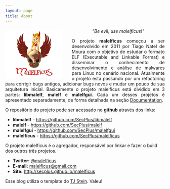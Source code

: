```yaml
---
layout: page
title: About
---
```


<img src="/images/malelficus.jpg" align="left" style="margin-right:30px; margin-top:7px; height:150px; width:180px;">
<p style="text-align:center"><i>"Be evil, use malelficus!"</i></p>

<p style="text-align:justify">
O projeto <b>malelficus</b> começou a ser desenvolvido em 2011 por Tiago Natel de Moura com o objetivo de estudar o formato ELF (Executable and Linkable Format) e disseminar o conhecimento de desenvolvimento e análise de malwares para Linux no cenário nacional. Atualmente o projeto esta passando por um refactoring para corrigir bugs antigos, adicionar bugs novos e mudar um pouco de sua arquitetura inicial. Basicamente o projeto malelficus está dividido em 3 partes: <b>libmalelf</b>, <b>malelf</b> e <b>malelfgui</b>. Cada um desses projetos é apresentado separadamente, de forma detalhada na seção <a href="/documentation/">Documentation</a>.
</p>

O repositório do projeto pode ser acessado no **github** através dos links:

* **libmalelf** - <a href="https://github.com/SecPlus/libmalelf">https://github.com/SecPlus/libmalelf</a>
* **malelf** - <a href="https://github.com/SecPlus/malelf"> https://github.com/SecPlus/malelf</a>
* **malelfgui** - <a href="https://github.com/SecPlus/malelfgui"> https://github.com/SecPlus/malelfgui</a>
* **malelficus** - <a href="https://github.com/SecPlus/malelficus">https://github.com/SecPlus/malelficus</a>

O projeto malelficus é o agregador, responsável por linkar e fazer o build dos outros três projetos.

* **Twitter:** <a href="http://twitter.com/malelficus">@malelficus</a>
* **E-mail:** <a href="mailto:malelficus@gmail.com">malelficus@gmail.com</a>
* **Site:** <a href="http://secplus.github.io/malelficus">http://secplus.github.io/malelficus</a>

Esse blog utiliza o template do [TJ Stein](http://tjstein.com/). Valeu!
